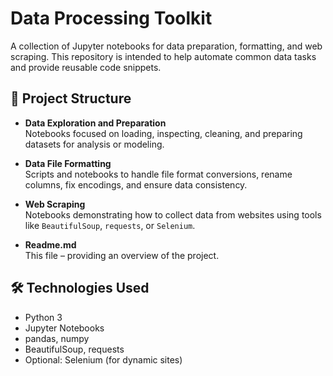 # Data Processing Toolkit

A collection of Jupyter notebooks for data preparation, formatting, and web scraping. This repository is intended to help automate common data tasks and provide reusable code snippets.

## 📁 Project Structure

- **Data Exploration and Preparation**  
  Notebooks focused on loading, inspecting, cleaning, and preparing datasets for analysis or modeling.

- **Data File Formatting**  
  Scripts and notebooks to handle file format conversions, rename columns, fix encodings, and ensure data consistency.

- **Web Scraping**  
  Notebooks demonstrating how to collect data from websites using tools like `BeautifulSoup`, `requests`, or `Selenium`.

- **Readme.md**  
  This file – providing an overview of the project.

## 🛠 Technologies Used

- Python 3
- Jupyter Notebooks
- pandas, numpy
- BeautifulSoup, requests
- Optional: Selenium (for dynamic sites)


